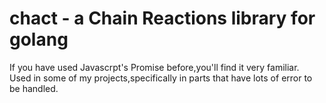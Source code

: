 # chact - a Chain Reactions library for golang
If you have used Javascrpt's Promise before,you'll find it very familiar.<br>
Used in some of my projects,specifically in parts that have lots of error to be handled.<br>
